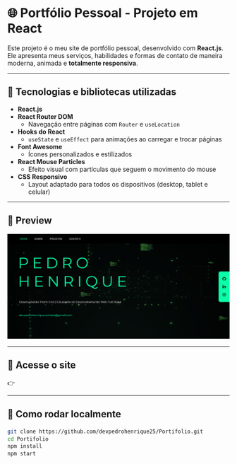 # 🌐 Portfólio Pessoal - Projeto em React

Este projeto é o meu site de portfólio pessoal, desenvolvido com **React.js**. Ele apresenta meus serviços, habilidades e formas de contato de maneira moderna, animada e **totalmente responsiva**.

---

## 🚀 Tecnologias e bibliotecas utilizadas

- **React.js**
- **React Router DOM**
  - Navegação entre páginas com `Router` e `useLocation`
- **Hooks do React**
  - `useState` e `useEffect` para animações ao carregar e trocar páginas
- **Font Awesome**
  - Ícones personalizados e estilizados
- **React Mouse Particles**
  - Efeito visual com partículas que seguem o movimento do mouse
- **CSS Responsivo**
  - Layout adaptado para todos os dispositivos (desktop, tablet e celular)

---

## 📸 Preview
![Preview](./preview.png) 


---

## 🔗 Acesse o site

👉 

---

## 📁 Como rodar localmente

```bash
git clone https://github.com/devpedrohenrique25/Portifolio.git
cd Portifolio
npm install
npm start
